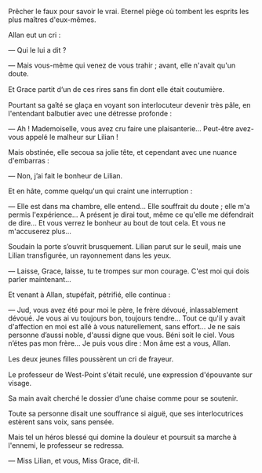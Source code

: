 Prêcher le faux pour savoir le vrai. Eternel piège où tombent les esprits les plus maîtres d'eux-mêmes.

Allan eut un cri :

— Qui le lui a dit ?

— Mais vous-même qui venez de vous trahir ; avant, elle n'avait qu'un
doute.

Et Grace partit d‘un de ces rires sans ﬁn dont elle était coutumière.

Pourtant sa gaîté se glaça en voyant son interlocuteur devenir très pâle,
en l'entendant balbutier avec une détresse profonde :

— Ah ! Mademoiselle, vous avez cru faire une plaisanterie... Peut-être
avez-vous appelé le malheur sur Lilian !

Mais obstinée, elle secoua sa jolie tête, et cependant avec une nuance
d'embarras :

— Non, j’ai fait le bonheur de Lilian.

Et en hâte, comme quelqu'un qui craint une interruption :

— Elle est dans ma chambre, elle entend... Elle souffrait du doute ; elle
m'a permis l'expérience... A présent je dirai tout, même ce qu'elle me
défendrait de dire... Et vous verrez le bonheur au bout de tout cela. Et vous
ne m'accuserez plus...

Soudain la porte s’ouvrit brusquement. Lilian parut sur le seuil, mais une
Lilian transﬁgurée, un rayonnement dans les yeux.

— Laisse, Grace, laisse, tu te trompes sur mon courage. C'est moi qui
dois parler maintenant...

Et venant à Allan, stupéfait, pétrifié, elle continua :

— Jud, vous avez été pour moi le père, le frère dévoué, inlassablement
dévoué. Je vous ai vu toujours bon, toujours tendre... Tout ce qu'il y avait
d'affection en moi est allé à vous naturellement, sans effort... Je ne sais
personne d’aussi noble, d'aussi digne que vous. Béni soit le ciel. Vous n’étes
pas mon frère... Je puis vous dire : Mon âme est a vous, Allan.

Les deux jeunes ﬁlles poussèrent un cri de frayeur.

Le professeur de West-Point s'était reculé, une expression d'épouvante sur
visage.

Sa main avait cherché le dossier d’une chaise comme pour se soutenir.

Toute sa personne disait une souffrance si aiguë, que ses interlocutrices
estèrent sans voix, sans pensée.

Mais tel un héros blessé qui domine la douleur et poursuit sa marche à
l'ennemi, le professeur se redressa.

— Miss Lilian, et vous, Miss Grace, dit-il.
